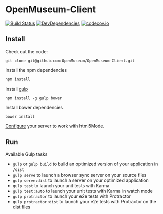 # OpenMuseum-Client

[![Build Status](https://travis-ci.org/OpenMuseum/OpenMuseum-Client.svg?branch=develop)](https://travis-ci.org/OpenMuseum/OpenMuseum-Client)
[![DevDependencies](https://david-dm.org/OpenMuseum/OpenMuseum-Client/dev-status.svg)](https://david-dm.org/OpenMuseum/OpenMuseum-Client#info=devDependencies)
[![codecov.io](https://codecov.io/github/OpenMuseum/OpenMuseum-Client/coverage.svg?branch=develop)](https://codecov.io/github/OpenMuseum/OpenMuseum-Client?branch=develop)

## Install

Check out the code:
```
git clone git@github.com:OpenMuseum/OpenMuseum-Client.git
```

Install the npm dependencies
```
npm install
```

Install [gulp](http://gulpjs.com/)
```
npm install -g gulp bower
```

Install bower dependencies
```
bower install
```

[Configure](https://github.com/angular-ui/ui-router/wiki/Frequently-Asked-Questions#how-to-configure-your-server-to-work-with-html5mode) your server to work with html5Mode.

## Run

Available Gulp tasks

- `gulp` or `gulp build` to build an optimized version of your application in `/dist`
- `gulp serve` to launch a browser sync server on your source files
- `gulp serve:dist` to launch a server on your optimized application
- `gulp test` to launch your unit tests with Karma
- `gulp test:auto` to launch your unit tests with Karma in watch mode
- `gulp protractor` to launch your e2e tests with Protractor
- `gulp protractor:dist` to launch your e2e tests with Protractor on the dist files
